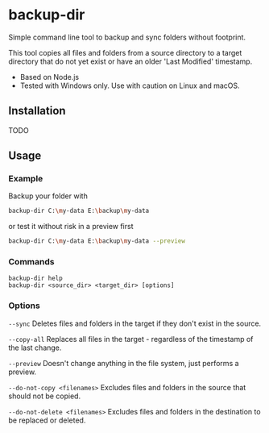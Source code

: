 # backup-dir

Simple command line tool to backup and sync folders without footprint.

This tool copies all files and folders from a source directory to a target directory that do not yet exist or have an older 'Last Modified' timestamp.

- Based on Node.js
- Tested with Windows only. Use with caution on Linux and macOS.

## Installation

TODO

## Usage

### Example

Backup your folder with

```bash
backup-dir C:\my-data E:\backup\my-data
```

or test it without risk in a preview first

```bash
backup-dir C:\my-data E:\backup\my-data --preview
```

### Commands

```
backup-dir help
backup-dir <source_dir> <target_dir> [options]
```

### Options

`--sync` Deletes files and folders in the target if they don't exist in the source.

`--copy-all` Replaces all files in the target - regardless of the timestamp of the last change.

`--preview` Doesn't change anything in the file system, just performs a preview.

`--do-not-copy <filenames>` Excludes files and folders in the source that should not be copied.

`--do-not-delete <filenames>` Excludes files and folders in the destination to be replaced or deleted.
